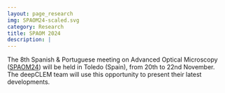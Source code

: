 ```yaml
---
layout: page_research
img: SPAOM24-scaled.svg
category: Research
title: SPAOM 2024
description: |
---
```

  The 8th Spanish & Portuguese meeting on Advanced Optical Microscopy ([SPAOM24](https://spaom2024.org/)) will be held in Toledo (Spain), from 20th to 22nd November. The deepCLEM team will use this opportunity to present their latest developments.